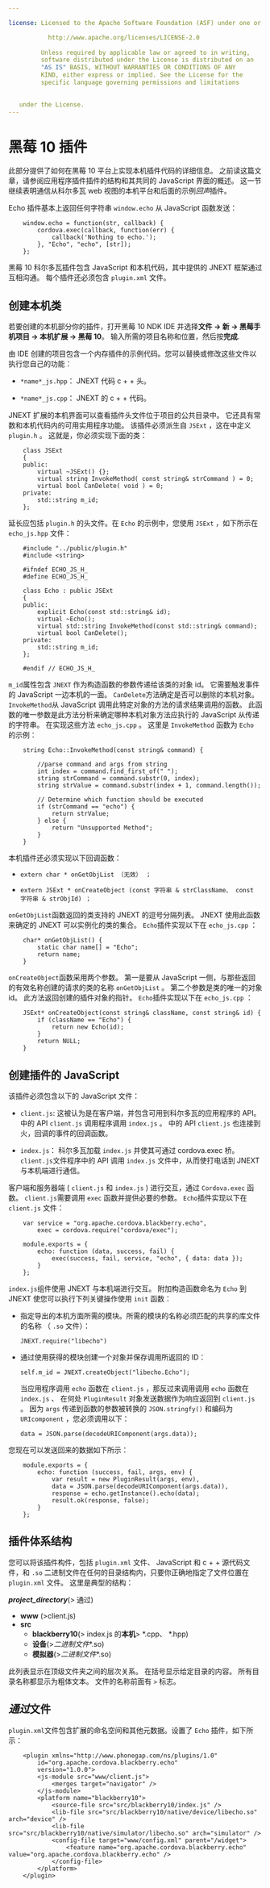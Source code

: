 ```yaml
---

license: Licensed to the Apache Software Foundation (ASF) under one or more contributor license agreements. See the NOTICE file distributed with this work for additional information regarding copyright ownership. The ASF licenses this file to you under the Apache License, Version 2.0 (the "License"); you may not use this file except in compliance with the License. You may obtain a copy of the License at

           http://www.apache.org/licenses/LICENSE-2.0
    
         Unless required by applicable law or agreed to in writing,
         software distributed under the License is distributed on an
         "AS IS" BASIS, WITHOUT WARRANTIES OR CONDITIONS OF ANY
         KIND, either express or implied. See the License for the
         specific language governing permissions and limitations
    

   under the License.
---
```


# 黑莓 10 插件

此部分提供了如何在黑莓 10 平台上实现本机插件代码的详细信息。 之前读这篇文章，请参阅应用程序插件插件的结构和其共同的 JavaScript 界面的概述。 这一节继续表明通信从科尔多瓦 web 视图的本机平台和后面的示例*回声*插件。

Echo 插件基本上返回任何字符串 `window.echo` 从 JavaScript 函数发送：

        window.echo = function(str, callback) {
            cordova.exec(callback, function(err) {
                callback('Nothing to echo.');
            }, "Echo", "echo", [str]);
        };
    

黑莓 10 科尔多瓦插件包含 JavaScript 和本机代码，其中提供的 JNEXT 框架通过互相沟通。 每个插件还必须包含 `plugin.xml` 文件。

## 创建本机类

若要创建的本机部分你的插件，打开黑莓 10 NDK IDE 并选择**文件 → 新 → 黑莓手机项目 → 本机扩展 → 黑莓 10**。 输入所需的项目名称和位置，然后按**完成**.

由 IDE 创建的项目包含一个内存插件的示例代码。您可以替换或修改这些文件以执行您自己的功能：

*   `*name*_js.hpp`： JNEXT 代码 c + + 头。

*   `*name*_js.cpp`： JNEXT 的 c + + 代码。

JNEXT 扩展的本机界面可以查看插件头文件位于项目的公共目录中。 它还具有常数和本机代码内的可用实用程序功能。 该插件必须派生自 `JSExt` ，这在中定义 `plugin.h` 。 这就是，你必须实现下面的类：

        class JSExt
        {
        public:
            virtual ~JSExt() {};
            virtual string InvokeMethod( const string& strCommand ) = 0;
            virtual bool CanDelete( void ) = 0;
        private:
            std::string m_id;
        };
    

延长应包括 `plugin.h` 的头文件。在 `Echo` 的示例中，您使用 `JSExt` ，如下所示在 `echo_js.hpp` 文件：

        #include "../public/plugin.h"
        #include <string>
    
        #ifndef ECHO_JS_H_
        #define ECHO_JS_H_
    
        class Echo : public JSExt
        {
        public:
            explicit Echo(const std::string& id);
            virtual ~Echo();
            virtual std::string InvokeMethod(const std::string& command);
            virtual bool CanDelete();
        private:
            std::string m_id;
        };
    
        #endif // ECHO_JS_H_
    

`m_id`属性包含 `JNEXT` 作为构造函数的参数传递给该类的对象 id。 它需要触发事件的 JavaScript 一边本机的一面。 `CanDelete`方法确定是否可以删除的本机对象。 `InvokeMethod`从 JavaScript 调用此特定对象的方法的请求结果调用的函数。 此函数的唯一参数是此方法分析来确定哪种本机对象方法应执行的 JavaScript 从传递的字符串。 在实现这些方法 `echo_js.cpp` 。 这里是 `InvokeMethod` 函数为 `Echo` 的示例：

        string Echo::InvokeMethod(const string& command) {
    
            //parse command and args from string
            int index = command.find_first_of(" ");
            string strCommand = command.substr(0, index);
            string strValue = command.substr(index + 1, command.length());
    
            // Determine which function should be executed
            if (strCommand == "echo") {
                return strValue;
            } else {
                return "Unsupported Method";
            }
        }
    

本机插件还必须实现以下回调函数：

*   `extern char * onGetObjList （无效） ；`

*   `extern JSExt * onCreateObject (const 字符串 & strClassName、 const 字符串 & strObjId) ；`

`onGetObjList`函数返回的类支持的 JNEXT 的逗号分隔列表。 JNEXT 使用此函数来确定的 JNEXT 可以实例化的类的集合。 `Echo`插件实现以下在 `echo_js.cpp` ：

        char* onGetObjList() {
            static char name[] = "Echo";
            return name;
        }
    

`onCreateObject`函数采用两个参数。 第一是要从 JavaScript 一侧，与那些返回的有效名称创建的请求的类的名称 `onGetObjList` 。 第二个参数是类的唯一的对象 id。 此方法返回创建的插件对象的指针。 `Echo`插件实现以下在 `echo_js.cpp` ：

        JSExt* onCreateObject(const string& className, const string& id) {
            if (className == "Echo") {
                return new Echo(id);
            }
            return NULL;
        }
    

## 创建插件的 JavaScript

该插件必须包含以下的 JavaScript 文件：

*   `client.js`: 这被认为是在客户端，并包含可用到科尔多瓦的应用程序的 API。 中的 API `client.js` 调用程序调用 `index.js` 。 中的 API `client.js` 也连接到火，回调的事件的回调函数。

*   `index.js`： 科尔多瓦加载 `index.js` 并使其可通过 cordova.exec 桥。 `client.js`文件程序中的 API 调用 `index.js` 文件中，从而使打电话到 JNEXT 与本机端进行通信。

客户端和服务器端 ( `client.js` 和 `index.js` ) 进行交互，通过 `Cordova.exec` 函数。 `client.js`需要调用 `exec` 函数并提供必要的参数。 `Echo`插件实现以下在 `client.js` 文件：

        var service = "org.apache.cordova.blackberry.echo",
            exec = cordova.require("cordova/exec");
    
        module.exports = {
            echo: function (data, success, fail) {
                exec(success, fail, service, "echo", { data: data });
            }
        };
    

`index.js`组件使用 JNEXT 与本机端进行交互。 附加构造函数命名为 `Echo` 到 JNEXT 使您可以执行下列关键操作使用 `init` 函数：

*   指定导出的本机方面所需的模块。所需的模块的名称必须匹配的共享的库文件的名称 （ `.so` 文件）：
    
        JNEXT.require("libecho")
        

*   通过使用获得的模块创建一个对象并保存调用所返回的 ID：
    
        self.m_id = JNEXT.createObject("libecho.Echo");
        
    
    当应用程序调用 `echo` 函数在 `client.js` ，那反过来调用调用 `echo` 函数在 `index.js` 、 在何处 `PluginResult` 对象发送数据作为响应返回到 `client.js` 。 因为 `args` 传递到函数的参数被转换的 `JSON.stringfy()` 和编码为 `URIcomponent` ，您必须调用以下：
    
        data = JSON.parse(decodeURIComponent(args.data));
        

您现在可以发送回来的数据如下所示：

        module.exports = {
            echo: function (success, fail, args, env) {
                var result = new PluginResult(args, env),
                data = JSON.parse(decodeURIComponent(args.data)),
                response = echo.getInstance().echo(data);
                result.ok(response, false);
            }
        };
    

## 插件体系结构

您可以将该插件构件，包括 `plugin.xml` 文件、 JavaScript 和 c + + 源代码文件，和 `.so` 二进制文件在任何的目录结构内，只要你正确地指定了文件位置在 `plugin.xml` 文件。 这里是典型的结构：

***project_directory***(> 通过)

*   **www** (>client.js)
*   **src** 
    *   **blackberry10**(> index.js 的**本机**> *.cpp、 *.hpp)
    *   **设备**(>*二进制文件**.so)
    *   **模拟器**(>*二进制文件**.so)

此列表显示在顶级文件夹之间的层次关系。 在括号显示给定目录的内容。 所有目录名称都显示为粗体文本。 文件的名称前面有 `>` 标志。

## *通过*文件

`plugin.xml`文件包含扩展的命名空间和其他元数据。设置了 `Echo` 插件，如下所示：

        <plugin xmlns="http://www.phonegap.com/ns/plugins/1.0"
            id="org.apache.cordova.blackberry.echo"
            version="1.0.0">
            <js-module src="www/client.js">
                <merges target="navigator" />
            </js-module>
            <platform name="blackberry10">
                <source-file src="src/blackberry10/index.js" />
                <lib-file src="src/blackberry10/native/device/libecho.so" arch="device" />
                <lib-file src="src/blackberry10/native/simulator/libecho.so" arch="simulator" />
                <config-file target="www/config.xml" parent="/widget">
                    <feature name="org.apache.cordova.blackberry.echo" value="org.apache.cordova.blackberry.echo" />
                </config-file>
            </platform>
        </plugin>
